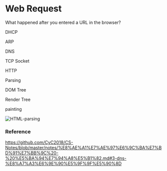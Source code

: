 # Web Request

What happened after you entered a URL in the browser?

DHCP

ARP

DNS

TCP Socket

HTTP





Parsing

DOM Tree

Render Tree

painting

![HTML-parsing](/Users/frostace/Documents/GitHub/Front-End-Notes/Networks/HTML-parsing.png)



### Reference

https://github.com/CyC2018/CS-Notes/blob/master/notes/%E8%AE%A1%E7%AE%97%E6%9C%BA%E7%BD%91%E7%BB%9C%20-%20%E5%BA%94%E7%94%A8%E5%B1%82.md#3-dns-%E8%A7%A3%E6%9E%90%E5%9F%9F%E5%90%8D

